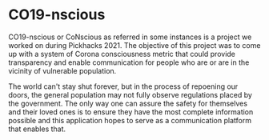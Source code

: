 # CO19-nscious

CO19-nscious or CoNscious as referred in some instances is a project we worked on during Pickhacks 2021. The objective of this project was to come up with a system of Corona consciousness metric that could provide transparency and enable communication for people who are or are in the vicinity of vulnerable population. 

The world can't stay shut forever, but in the process of repoening our doors, the general population may not fully observe regulations placed by the government. The only way one can assure the safety for themselves and their loved ones is to ensure they have the most complete information possible and this application hopes to serve as a communication platform that enables that. 